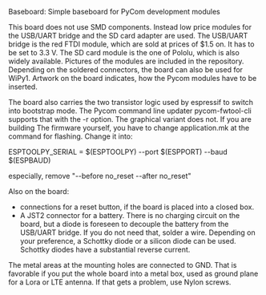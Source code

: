 Baseboard: Simple baseboard for PyCom development modules

This board does not use SMD components. Instead low price modules for the USB/UART
bridge and the SD card adapter are used. The USB/UART bridge is the red FTDI
module, which are sold at prices of $1.5 on. It has to be set to 3.3 V.
The SD card module is the one of Pololu, which is also widely available.
Pictures of the modules are included in the repository. Depending on the
soldered connectors, the board can also be used for WiPy1. Artwork on the board indicates, how the Pycom modules have to be inserted.

The board also carries the two transistor logic used by espressif to switch into
bootstrap mode. The Pycom command line updater pycom-fwtool-cli supports that
with the -r option. The graphical variant does not. If you are building The
firmware yourself, you have to change application.mk at the command for
flashing. Change it into:

  ESPTOOLPY_SERIAL = $(ESPTOOLPY) --port $(ESPPORT) --baud $(ESPBAUD)

especially, remove  "--before no_reset --after no_reset"

Also on the board:
- connections for a reset button, if the board is placed into a closed box.
- A JST2 connector for a battery. There is no charging circuit on the board,
but a diode is foreseen to decouple the battery from the USB/UART bridge. If
you do not need that, solder a wire. Depending on your preference, a Schottky
diode or a silicon diode can be used. Schottky diodes have a substantial
reverse current.  

The metal areas at the mounting holes are connected to GND. That is favorable
if you put the whole board into a metal box, used as ground plane for a Lora or
LTE antenna. If that gets a problem, use Nylon screws.
